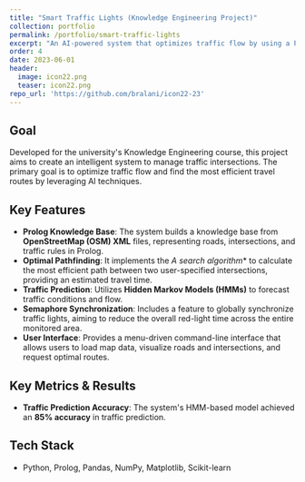 ```yaml
---
title: "Smart Traffic Lights (Knowledge Engineering Project)"
collection: portfolio
permalink: /portfolio/smart-traffic-lights
excerpt: "An AI-powered system that optimizes traffic flow by using a Prolog knowledge base, A* search, and HMMs for traffic prediction."
order: 4
date: 2023-06-01
header:
  image: icon22.png
  teaser: icon22.png
repo_url: 'https://github.com/bralani/icon22-23'
---
```


## Goal
Developed for the university's Knowledge Engineering course, this project aims to create an intelligent system to manage traffic intersections. The primary goal is to optimize traffic flow and find the most efficient travel routes by leveraging AI techniques.

## Key Features
- **Prolog Knowledge Base**: The system builds a knowledge base from **OpenStreetMap (OSM) XML** files, representing roads, intersections, and traffic rules in Prolog.
- **Optimal Pathfinding**: It implements the **A* search algorithm** to calculate the most efficient path between two user-specified intersections, providing an estimated travel time.
- **Traffic Prediction**: Utilizes **Hidden Markov Models (HMMs)** to forecast traffic conditions and flow.
- **Semaphore Synchronization**: Includes a feature to globally synchronize traffic lights, aiming to reduce the overall red-light time across the entire monitored area.
- **User Interface**: Provides a menu-driven command-line interface that allows users to load map data, visualize roads and intersections, and request optimal routes.

## Key Metrics & Results
- **Traffic Prediction Accuracy**: The system's HMM-based model achieved an **85% accuracy** in traffic prediction.

## Tech Stack
- Python, Prolog, Pandas, NumPy, Matplotlib, Scikit-learn